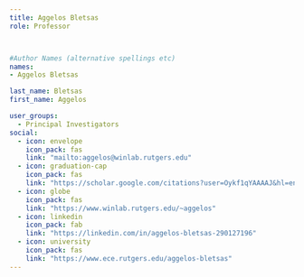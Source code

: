 ```yaml
---
title: Aggelos Bletsas
role: Professor



#Author Names (alternative spellings etc)
names:
- Aggelos Bletsas

last_name: Bletsas
first_name: Aggelos

user_groups:
  - Principal Investigators
social:
  - icon: envelope
    icon_pack: fas
    link: "mailto:aggelos@winlab.rutgers.edu"
  - icon: graduation-cap
    icon_pack: fas
    link: "https://scholar.google.com/citations?user=Oykf1qYAAAAJ&hl=en"
  - icon: globe
    icon_pack: fas
    link: "https://www.winlab.rutgers.edu/~aggelos"
  - icon: linkedin
    icon_pack: fab
    link: "https://linkedin.com/in/aggelos-bletsas-290127196"
  - icon: university
    icon_pack: fas
    link: "https://www.ece.rutgers.edu/aggelos-bletsas"
---
```

